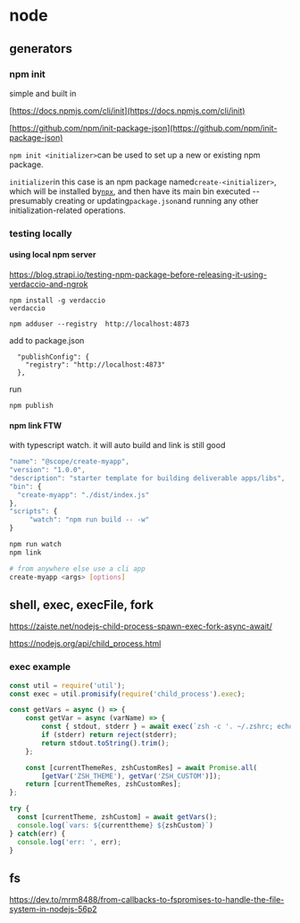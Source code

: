 # node

## generators

### npm init

simple and built in

[https://docs.npmjs.com/cli/init](https://docs.npmjs.com/cli/init)

[https://github.com/npm/init-package-json](https://github.com/npm/init-package-json)

`npm init <initializer>`can be used to set up a new or existing npm package.

`initializer`in this case is an npm package named`create-<initializer>`, which will be installed by[`npx`](https://docs.npmjs.com/cli/npx), and then have its main bin executed -- presumably creating or updating`package.json`and running any other initialization-related operations.



### testing locally

#### using local npm server

https://blog.strapi.io/testing-npm-package-before-releasing-it-using-verdaccio-and-ngrok

```text
npm install -g verdaccio  
verdaccio

npm adduser --registry  http://localhost:4873  
```

add to package.json

```text
  "publishConfig": {
    "registry": "http://localhost:4873"
  },
```

run

```text
npm publish
```

#### npm link FTW

with typescript watch. it will auto build and link is still good

```javascript
"name": "@scope/create-myapp",
"version": "1.0.0",
"description": "starter template for building deliverable apps/libs",
"bin": {
  "create-myapp": "./dist/index.js"
},
"scripts": {
     "watch": "npm run build -- -w"
}
```

```bash
npm run watch
npm link

# from anywhere else use a cli app
create-myapp <args> [options]
```

## shell, exec, execFile, fork

https://zaiste.net/nodejs-child-process-spawn-exec-fork-async-await/

https://nodejs.org/api/child_process.html

### exec example

```javascript
const util = require('util');
const exec = util.promisify(require('child_process').exec);

const getVars = async () => {
    const getVar = async (varName) => {
        const { stdout, stderr } = await exec(`zsh -c '. ~/.zshrc; echo $${varName}'`);
        if (stderr) return reject(stderr);
        return stdout.toString().trim();
    };

    const [currentThemeRes, zshCustomRes] = await Promise.all(
        [getVar('ZSH_THEME'), getVar('ZSH_CUSTOM')]);
    return [currentThemeRes, zshCustomRes];
};

try {
  const [currentTheme, zshCustom] = await getVars();
  console.log(`vars: ${currenttheme} ${zshCustom}`)
} catch(err) {
  console.log('err: ', err);
}
```

## fs

https://dev.to/mrm8488/from-callbacks-to-fspromises-to-handle-the-file-system-in-nodejs-56p2
